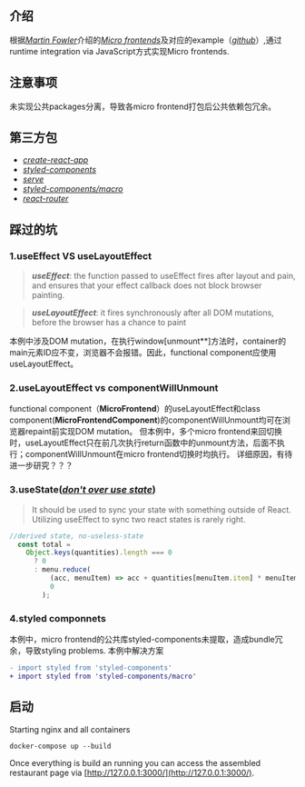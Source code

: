 ## 介绍
根据[*Martin Fowler*][1]介绍的[*Micro frontends*][2]及对应的example（[*github*][3]）,通过runtime integration via JavaScript方式实现Micro frontends.

## 注意事项
未实现公共packages分离，导致各micro frontend打包后公共依赖包冗余。

## 第三方包
+ [*create-react-app*][4]
+ [*styled-components*][5]
+ [*serve*][7]
+ [*styled-components/macro*][6]
+ [*react-router*][8]

## 踩过的坑
### 1.useEffect VS useLayoutEffect
>***useEffect***: the function passed to useEffect fires after layout and pain, and ensures that your effect callback does not block browser painting.

>***useLayoutEffect***: it fires synchronously after all DOM mutations, before
the browser has a chance to paint

本例中涉及DOM mutation，在执行window[unmount**]方法时，container的main元素ID应不变，浏览器不会报错。因此，functional component应使用useLayoutEffect。

### 2.useLayoutEffect vs componentWillUnmount
functional component（**MicroFrontend**）的useLayoutEffect和class component(**MicroFrontendComponent**)的componentWillUnmount均可在浏览器repaint前实现DOM mutation。
但本例中，多个micro frontend来回切换时，useLayoutEffect只在前几次执行return函数中的unmount方法，后面不执行；componentWillUnmount在micro frontend切换时均执行。
详细原因，有待进一步研究？？？

### 3.useState([*don't over use state*][9])
>It should be used to sync your state with something outside of React. Utilizing useEffect to sync two react states is rarely right.
```javascript
//derived state, no-useless-state
  const total =
    Object.keys(quantities).length === 0
      ? 0
      : menu.reduce(
          (acc, menuItem) => acc + quantities[menuItem.item] * menuItem.price,
          0
        );
```

### 4.styled componnets
本例中，micro frontend的公共库styled-components未提取，造成bundle冗余，导致styling problems.
本例中解决方案
```diff
- import styled from 'styled-components'
+ import styled from 'styled-components/macro'
```

## 启动
Starting nginx and all containers

    docker-compose up --build

Once everything is build an running you can access the assembled restaurant page via [http://127.0.0.1:3000/](http://127.0.0.1:3000/).


[1]:https://martinfowler.com/   "Marin Fowler"
[2]:https://martinfowler.com/articles/micro-frontends.html  "Micro frontends"
[3]:https://github.com/orgs/micro-frontends-demo/repositories  "github repository"
[4]:https://create-react-app.dev/
[5]:https://styled-components.com/
[6]:https://styled-components.com/docs/tooling#babel-macro
[7]:https://github.com/vercel/serve
[8]:http://react-router.docschina.org/web/guides/philosophy
[9]:https://tkdodo.eu/blog/dont-over-use-state